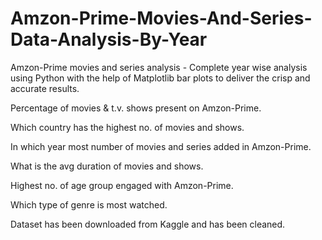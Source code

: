 # Amzon-Prime-Movies-And-Series-Data-Analysis-By-Year

Amzon-Prime movies and series analysis - Complete year wise analysis using Python with the help of Matplotlib bar plots to deliver the crisp and accurate results.

Percentage of movies & t.v. shows present on Amzon-Prime.

Which country has the highest no. of movies and shows.

In which year most number of movies and series added in Amzon-Prime.

What is the avg duration of movies and shows.

Highest no. of age group engaged with Amzon-Prime.

Which type of genre is most watched.

Dataset has been downloaded from Kaggle and has been cleaned.
